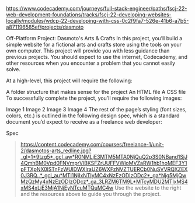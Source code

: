 https://www.codecademy.com/journeys/full-stack-engineer/paths/fscj-22-web-development-foundations/tracks/fscj-22-developing-websites-locally/modules/wdcp-22-developing-with-css-0c2f9fa7-526e-41b6-a7b5-a871196585ef/projects/dasmoto


Off-Platform Project: Dasmoto's Arts & Crafts
In this project, you’ll build a simple website for a fictional arts and crafts store using the tools on your own computer. This project will provide you with less guidance than previous projects. You should expect to use the internet, Codecademy, and other resources when you encounter a problem that you cannot easily solve.

At a high-level, this project will require the following:

A folder structure that makes sense for the project
An HTML file
A CSS file
To successfully complete the project, you’ll require the following images:

Image 1
Image 2
Image 3
Image 4
The rest of the page’s styling (font sizes, colors, etc.) is outlined in the following design spec, which is a standard document you’d expect to receive as a freelance web developer:

Spec

> https://content.codecademy.com/courses/freelance-1/unit-2/dasmotos-arts_redline.jpg?_gl=1*9tzg5*_gcl_aw*R0NMLjE3MTM5MTA0NjQuQ2p3S0NBand1SjJ4QmhBM0Vpd0FNVmprVlBKSFZrUUFFVWloMVZaRW1hb1hoMEF3Y1pFTXpNX0lSTnFzWUlDWXlraUZ6WXFzNVZTUERCb0NuSVVRQXZEX0J3RQ..*_gcl_au*MTI1NjIxNTIyMC4xNzEzODIzODc2*_ga*Njg5MjQwMzQzMy4xNzEzODIzODcz*_ga_3LRZM6TM9L*MTcyMDU2MTIxMS4xMS4xLjE3MjA1NjEyNTcuMTQuMC4w
Use the website to the right and the resources above to guide you through the project.
